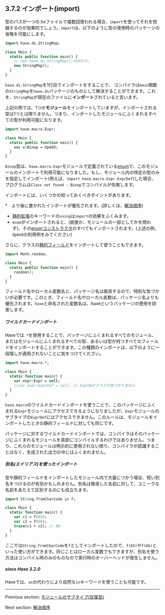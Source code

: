 ## 3.7.2 インポート(import)

型のパスが一つの.hxファイルで複数回使われる場合、`import`を使ってそれを短縮するのが効果的でしょう。`import`は、以下のように型の使用時のパッケージの省略を可能にします。

```haxe
import haxe.ds.StringMap;

class Main {
  static public function main() {
    // new haxe.ds.StringMap();の代わり。
    new StringMap();
  }
}
```

`haxe.ds.StringMap`を1行目でインポートをすることで、 コンパイラは`main`関数の`StringMap`を`haxe.ds`パッケージのものとして解決することができます。これを、`StringMap`が現在のファイルに**インポート**されていると言います。

上記の例では、1つの**モジュール**をインポートしていますが、インポートされる型は1つとは限りません。つまり、インポートしたモジュールにふくまれるすべての型が利用可能になります。

```haxe
import haxe.macro.Expr;

class Main {
  static public function main() {
    var e:Binop = OpAdd;
  }
}
```

`Binop`型は、`haxe.macro.Expr`モジュールで定義されている[enum](types-enum-instance.md)で、このモジュールのインポートで利用可能になりました。もし、モジュール内の特定の型のみを指定してインポート(例えば、`import haxe.macro.Expr.ExprDef`)した場合、プログラムは`Class not found : Binop`でコンパイルが失敗します。

インポートには、いくつかの知っておくべきポイントがあります。

*　より後に書かれたインポートが優先されます。(詳しくは、[解決順序](type-system-resolution-order.md))
* [静的拡張](lf-static-extension.md)のキーワードの`using`は`import`の効果をふくみます。
* `enum`がインポートされると、(直接か、モジュールの一部としてかを問わず)、その[enumコンストラクタ](types-enum-constructor.md)のすべてもインポートされます。(上述の例、`OpAdd`の利用例をみてください)

さらに、クラスの[静的フィールド](class-field.md)をインポートして使うこともできます。

```haxe
import Math.random;

class Main {
  static public function main() {
    random();
  }
}
```

フィールド名やローカル変数名と、パッケージ名は衝突するので、特別な気づかいが必要です。このとき、フィールド名やローカル変数は、パッケージ名よりも優先されます。`haxe`と命名された変数名は、haxeというパッケージの使用を妨害します。

##### ワイルドカードインポート

Haxeでは`.*`を使用することで、パッケージにふくまれるすべてのモジュール、またはモジュールにふくまれるすべての型、あるいは型が持つすべてのフィールドをインポートすることができます。この種類のインポートは、以下のように一段階しか適用されないことに気をつけてください。

```haxe
import haxe.macro.*;

class Main {
  static function main() {
    var expr:Expr = null;
    //var expr:ExprDef = null; // ExprDefクラスが見つかりません
  }
}
```

`haxe.macro`のワイルドカードインポートを使うことで、このパッケージにふくまれる`Expr`モジュールにアクセスできるようになりましたが、`Expr`モジュールのサブタイプの`ExprDef`にはアクセスできません。このルールは、モジュールをインポートしたときの静的フィールドに対しても同じです。

パッケージに対するワイルドカードインポートでは、コンパイラはそのパッケージにふくまれるモジュールを貪欲にコンパイルするわけではありません。つまり、これらのモジュールは明示的に使用されない限り、コンパイラが認識することはなく、生成された出力の中にはふくまれません。

##### 別名(エイリアス)を使ったインポート

型や静的フィールドをインポートしたモジュール内で大量につかう場合、短い別名をつけるのが有効かもしれません。別名は衝突した名前に対して、ユニークな名前をあたえて区別するのにも役立ちます。

```haxe
import String.fromCharCode in f;

class Main {
  static function main() {
    var c1 = f(65);
    var c2 = f(66);
    trace(c1 + c2); // AB
  }
}
```

ここでは`String.fromCharCode`を`f`としてインポートしたので、`f(65)`や`f(66)`といった使い方ができます。同じことはローカル変数でもできますが、別名を使う方法はコンパイル時のみのものなので実行時のオーバーヘッドが発生しません。

##### since Haxe 3.2.0

Haxeでは、`as`の代わりにより自然な`in`キーワードを使うことも可能です。

---

Previous section: [モジュールのサブタイプ(従属型)](type-system-module-sub-types.md)

Next section: [解決順序](type-system-resolution-order.md)